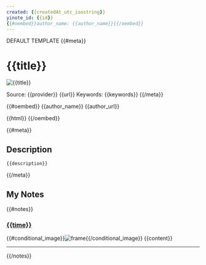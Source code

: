 ```yaml
---
created: {{createdAt_utc_isostring}}
yinote_id: {{id}}
{{#oembed}}author_name: {{author_name}}{{/oembed}}
---
```

DEFAULT TEMPLATE
{{#meta}}
# {{title}}
![{{title}}]({{image_local}})

Source: {{provider}} {{url}}
Keywords: {{keywords}}
{{/meta}}

{{#oembed}}
{{author_name}} {{author_url}}

{{html}}
{{/oembed}}

{{#meta}}
## Description
```
{{description}}
```
{{/meta}}

## My Notes
{{#notes}}
### [{{time}}]({{timestampurl}})
{{#conditional_image}}![frame]({{image_local}}){{/conditional_image}}
{{content}}

---
{{/notes}}
